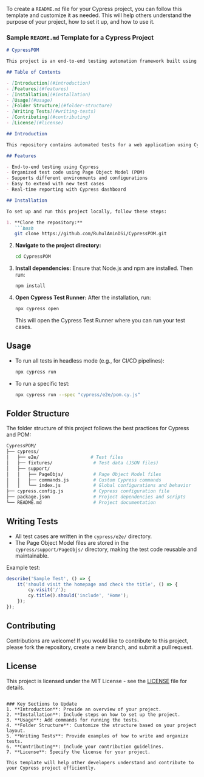 To create a `README.md` file for your Cypress project, you can follow this template and customize it as needed. This will help others understand the purpose of your project, how to set it up, and how to use it.

### Sample `README.md` Template for a Cypress Project

```md
# CypressPOM

This project is an end-to-end testing automation framework built using Cypress with the Page Object Model (POM) design pattern. It is designed to automate the testing of web applications efficiently.

## Table of Contents

- [Introduction](#introduction)
- [Features](#features)
- [Installation](#installation)
- [Usage](#usage)
- [Folder Structure](#folder-structure)
- [Writing Tests](#writing-tests)
- [Contributing](#contributing)
- [License](#license)

## Introduction

This repository contains automated tests for a web application using Cypress. The tests are organized using the Page Object Model (POM) approach to enhance code reusability and maintainability.

## Features

- End-to-end testing using Cypress
- Organized test code using Page Object Model (POM)
- Supports different environments and configurations
- Easy to extend with new test cases
- Real-time reporting with Cypress dashboard

## Installation

To set up and run this project locally, follow these steps:

1. **Clone the repository:**
   ```bash
   git clone https://github.com/RuhulAminDSi/CypressPOM.git
   ```
2. **Navigate to the project directory:**
   ```bash
   cd CypressPOM
   ```
3. **Install dependencies:**
   Ensure that Node.js and npm are installed. Then run:
   ```bash
   npm install
   ```
4. **Open Cypress Test Runner:**
   After the installation, run:
   ```bash
   npx cypress open
   ```
   This will open the Cypress Test Runner where you can run your test cases.

## Usage

- To run all tests in headless mode (e.g., for CI/CD pipelines):
  ```bash
  npx cypress run
  ```
- To run a specific test:
  ```bash
  npx cypress run --spec "cypress/e2e/pom.cy.js"
  ```

## Folder Structure

The folder structure of this project follows the best practices for Cypress and POM:

```bash
CypressPOM/
├── cypress/
│   ├── e2e/                   # Test files
│   ├── fixtures/               # Test data (JSON files)
│   ├── support/
│   │   ├── PageObjs/           # Page Object Model files
│   │   ├── commands.js         # Custom Cypress commands
│   │   └── index.js            # Global configurations and behavior
├── cypress.config.js           # Cypress configuration file
├── package.json                # Project dependencies and scripts
└── README.md                   # Project documentation
```

## Writing Tests

- All test cases are written in the `cypress/e2e/` directory.
- The Page Object Model files are stored in the `cypress/support/PageObjs/` directory, making the test code reusable and maintainable.
  
Example test:

```javascript
describe('Sample Test', () => {
    it('should visit the homepage and check the title', () => {
        cy.visit('/');
        cy.title().should('include', 'Home');
    });
});
```

## Contributing

Contributions are welcome! If you would like to contribute to this project, please fork the repository, create a new branch, and submit a pull request.

## License

This project is licensed under the MIT License - see the [LICENSE](LICENSE) file for details.
```

### Key Sections to Update
1. **Introduction**: Provide an overview of your project.
2. **Installation**: Include steps on how to set up the project.
3. **Usage**: Add commands for running the tests.
4. **Folder Structure**: Customize the structure based on your project layout.
5. **Writing Tests**: Provide examples of how to write and organize tests.
6. **Contributing**: Include your contribution guidelines.
7. **License**: Specify the license for your project.

This template will help other developers understand and contribute to your Cypress project efficiently.
